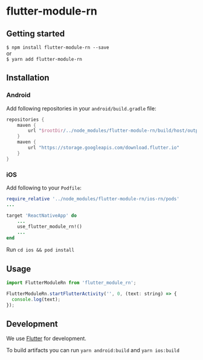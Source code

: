 # flutter-module-rn

## Getting started

`$ npm install flutter-module-rn --save`  
or  
`$ yarn add flutter-module-rn`

## Installation

### Android

Add following repositories in your `android/build.gradle` file:  
```kotlin
repositories {
    maven {
        url "$rootDir/../node_modules/flutter-module-rn/build/host/outputs/repo"
    }
    maven {
        url "https://storage.googleapis.com/download.flutter.io"
    }
}
```

### iOS

Add following to your `Podfile`:

```ruby
require_relative '../node_modules/flutter-module-rn/ios-rn/pods'
...

target 'ReactNativeApp' do
    ...
    use_flutter_module_rn!()
    ...
end
```

Run `cd ios && pod install`

## Usage
```javascript
import FlutterModuleRn from 'flutter_module_rn';

FlutterModuleRn.startFlutterActivity('', 0, (text: string) => {
  console.log(text);
});
```

## Development
We use [Flutter](https://flutter.dev/) for development.

To build artifacts you can run `yarn android:build` 
and `yarn ios:build`
